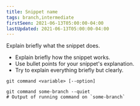 ```yaml
---
title: Snippet name
tags: branch,intermediate
firstSeen: 2021-06-13T05:00:00-04:00
lastUpdated: 2021-06-13T05:00:00-04:00
---
```


Explain briefly what the snippet does.

- Explain briefly how the snippet works.
- Use bullet points for your snippet's explanation.
- Try to explain everything briefly but clearly.

```shell
git command <variable> [--option]
```

```shell
git command some-branch --quiet
# Output of running command on `some-branch`
```
